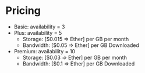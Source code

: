 # Pricing
- Basic: availability = 3
- Plus: availability = 5
    - Storage: [$0.015 => Ether] per GB per month
    - Bandwidth: [$0.05 => Ether] per GB Downloaded
- Premium: availability = 10
    - Storage: [$0.03 => Ether] per GB per month
    - Bandwidth: [$0.1 => Ether] per GB Downloaded